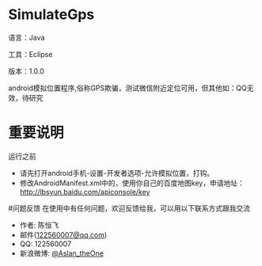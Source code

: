 ﻿# SimulateGps

语言：Java

工具：Eclipse

版本：1.0.0

android模拟位置程序,俗称GPS欺骗，测试微信附近定位可用，但其他如：QQ无效，待研究

# 重要说明
运行之前

* 请先打开android手机-设置-开发者选项-允许模拟位置，打钩。
* 修改AndroidManifest.xml中的，使用你自己的百度地图key，申请地址：http://lbsyun.baidu.com/apiconsole/key

#问题反馈
在使用中有任何问题，欢迎反馈给我，可以用以下联系方式跟我交流

* 作者: 陈恒飞
* 邮件(122560007@qq.com)
* QQ: 122560007
* 新浪微博: [@Aslan_theOne](http://weibo.com/alsnahcne)